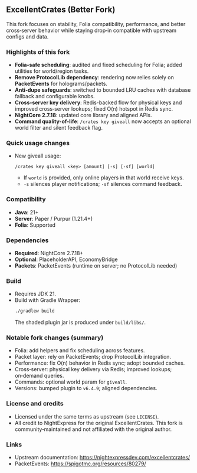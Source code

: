 ## ExcellentCrates (Better Fork)

This fork focuses on stability, Folia compatibility, performance, and better cross‑server behavior while staying drop‑in compatible with upstream configs and data.

### Highlights of this fork
- **Folia-safe scheduling**: audited and fixed scheduling for Folia; added utilities for world/region tasks.
- **Remove ProtocolLib dependency**: rendering now relies solely on **PacketEvents** for holograms/packets.
- **Anti‑dupe safeguards**: switched to bounded LRU caches with database fallback and configurable knobs.
- **Cross‑server key delivery**: Redis-backed flow for physical keys and improved cross‑server lookups; fixed O(n) hotspot in Redis sync.
- **NightCore 2.7.18**: updated core library and aligned APIs.
- **Command quality-of-life**: `/crates key giveall` now accepts an optional world filter and silent feedback flag.

### Quick usage changes
- New giveall usage:
  ```
  /crates key giveall <key> [amount] [-s] [-sf] [world]
  ```
  - If `world` is provided, only online players in that world receive keys.
  - `-s` silences player notifications; `-sf` silences command feedback.

### Compatibility
- **Java**: 21+
- **Server**: Paper / Purpur (1.21.4+)
- **Folia**: Supported

### Dependencies
- **Required**: NightCore 2.7.18+
- **Optional**: PlaceholderAPI, EconomyBridge
- **Packets**: PacketEvents (runtime on server; no ProtocolLib needed)

### Build
- Requires JDK 21.
- Build with Gradle Wrapper:
  ```bash
  ./gradlew build
  ```
  The shaded plugin jar is produced under `build/libs/`.

### Notable fork changes (summary)
- Folia: add helpers and fix scheduling across features.
- Packet layer: rely on PacketEvents; drop ProtocolLib integration.
- Performance: fix O(n) behavior in Redis sync; adopt bounded caches.
- Cross‑server: physical key delivery via Redis; improved lookups; on‑demand queries.
- Commands: optional world param for `giveall`.
- Versions: bumped plugin to `v6.4.9`; aligned dependencies.

### License and credits
- Licensed under the same terms as upstream (see `LICENSE`).
- All credit to NightExpress for the original ExcellentCrates. This fork is community‑maintained and not affiliated with the original author.

### Links
- Upstream documentation: https://nightexpressdev.com/excellentcrates/
- PacketEvents: https://spigotmc.org/resources/80279/
